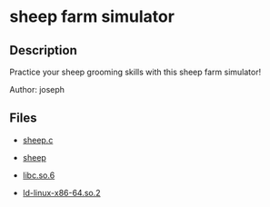 # sheep farm simulator

## Description

Practice your sheep grooming skills with this sheep farm simulator!

Author: joseph


## Files

* [sheep.c](files/sheep.c)

* [sheep](files/sheep)

* [libc.so.6](files/libc.so.6)

* [ld-linux-x86-64.so.2](files/ld-linux-x86-64.so.2)

